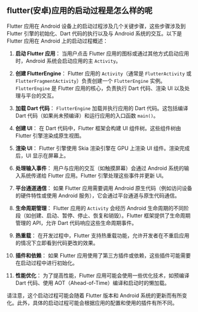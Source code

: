 ## flutter(安卓)应用的启动过程是怎么样的呢

Flutter 应用在 Android 设备上的启动过程涉及几个关键步骤，这些步骤涉及到 Flutter 引擎的初始化、Dart 代码的执行以及与 Android 系统的交互。以下是 Flutter 应用在 Android 上的启动过程概述：

1. **启动 Flutter 应用**：
   当用户点击 Flutter 应用的图标或通过其他方式启动应用时，Android 系统会启动应用的主 `Activity`。

2. **创建 FlutterEngine**：
   Flutter 应用的 `Activity`（通常是 `FlutterActivity` 或 `FlutterFragmentActivity`）负责创建一个 `FlutterEngine` 实例。`FlutterEngine` 是 Flutter 应用的核心，负责执行 Dart 代码、渲染 UI 以及处理与平台的交互。

3. **加载 Dart 代码**：
   `FlutterEngine` 加载并执行应用的 Dart 代码。这包括编译 Dart 代码（如果尚未预编译）和运行应用的入口函数 `main()`。

4. **创建 UI**：
   在 Dart 代码中，Flutter 框架会构建 UI 组件树。这些组件树由 Flutter 引擎渲染成原生视图。

5. **渲染 UI**：
   Flutter 引擎使用 Skia 渲染引擎在 GPU 上渲染 UI 组件。渲染完成后，UI 显示在屏幕上。

6. **处理输入事件**：
   用户与应用的交互（如触摸屏幕）会通过 Android 系统的输入系统传递给 Flutter 应用。Flutter 引擎处理这些事件并更新 UI。

7. **平台通道通信**：
   如果 Flutter 应用需要调用 Android 原生代码（例如访问设备的硬件特性或使用 Android 服务），它会通过平台通道与原生代码通信。

8. **生命周期管理**：
   Flutter 应用的 `Activity` 会经历 Android 生命周期的不同阶段（如创建、启动、暂停、停止、恢复和销毁）。Flutter 框架提供了生命周期管理的 API，允许 Dart 代码响应这些生命周期事件。

9. **热重载**：
   在开发过程中，Flutter 支持热重载功能，允许开发者在不重启应用的情况下立即看到代码更改的效果。

10. **插件和依赖**：
    如果 Flutter 应用使用了第三方插件或依赖，这些插件可能需要在启动过程中进行初始化。

11. **性能优化**：
    为了提高性能，Flutter 应用可能会使用一些优化技术，如预编译 Dart 代码、使用 AOT（Ahead-of-Time）编译和启动时的懒加载。

请注意，这个启动过程可能会随着 Flutter 版本和 Android 系统的更新而有所变化。此外，具体的启动过程可能会根据应用的配置和使用的插件有所不同。
